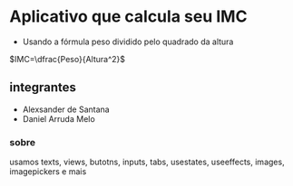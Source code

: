 # Aplicativo que calcula seu IMC

 - Usando a fórmula peso dividido pelo quadrado da altura

$IMC=\dfrac{Peso}{Altura^2}$

## integrantes

- Alexsander de Santana
- Daniel Arruda Melo

### sobre

usamos texts, views, butotns, inputs, tabs, usestates, useeffects, images, imagepickers e mais
